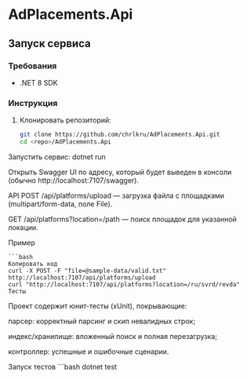 # AdPlacements.Api

## Запуск сервиса

### Требования
- .NET 8 SDK

### Инструкция
1. Клонировать репозиторий:
   ```bash
   git clone https://github.com/chrlkru/AdPlacements.Api.git
   cd <repo>/AdPlacements.Api
Запустить сервис:
      dotnet run

Открыть Swagger UI по адресу, который будет выведен в консоли (обычно http://localhost:7107/swagger).

API
POST /api/platforms/upload — загрузка файла с площадками (multipart/form-data, поле File).

GET /api/platforms?location=/path — поиск площадок для указанной локации.

Пример

    ```bash
    Копировать код
    curl -X POST -F "file=@sample-data/valid.txt" http://localhost:7107/api/platforms/upload
    curl "http://localhost:7107/api/platforms?location=/ru/svrd/revda"
    Тесты

Проект содержит юнит-тесты (xUnit), покрывающие:

парсер: корректный парсинг и скип невалидных строк;

индекс/хранилище: вложенный поиск и полная перезагрузка;

контроллер: успешные и ошибочные сценарии.

Запуск тестов
    ```bash
    dotnet test